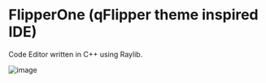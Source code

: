 # FlipperOne (qFlipper theme inspired IDE)

Code Editor written in C++ using Raylib.

![image](https://github.com/user-attachments/assets/38e9742f-9feb-4faf-a15b-cd2d237ab52c)
